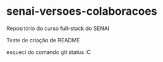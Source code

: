# senai-versoes-colaboracoes
Repositório do curso full-stack do SENAI

Teste de criação de README

esqueci do comando git status :C
